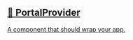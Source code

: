 ## [📄️<!-- --> <!-- -->PortalProvider](/react-native-teleport/pr-preview/pr-19/docs/api/components/portal-provider.md)

[A component that should wrap your app.](/react-native-teleport/pr-preview/pr-19/docs/api/components/portal-provider.md)
